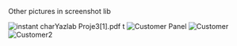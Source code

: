 Other pictures in screenshot lib




![instant char[Yazlab Proje3[1].pdf](https://github.com/user-attachments/files/18725984/Yazlab.Proje3.1.pdf)
t](https://github.com/user-attachments/assets/bf9286fc-099f-4268-a0cd-04bdbe62995c)
![Customer Panel](https://github.com/user-attachments/assets/a57ac1b6-c788-4d17-9543-d8f28b1bafa0)
![Customer](https://github.com/user-attachments/assets/c8c73528-18db-4bf2-b321-269909bbeb62)
![Customer2](https://github.com/user-attachments/assets/b89c1d3f-b83d-4aea-a09f-fced99ec90c3)

